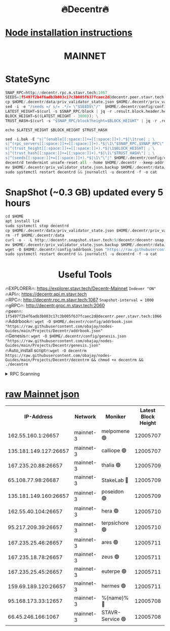 <h1 align="center"> 🔥Decentr🔥</h1>

[Node installation instructions](https://github.com/obajay/nodes-Guides/tree/main/Projects/Decentr)
=
<h1 align="center"> MAINNET</h1>

# StateSync
```python
SNAP_RPC=http://decentr.rpc.m.stavr.tech:1067
SEEDS=1f5497f2b4f6adb3b803c17c3b005f637fcaec2d@decentr.peer.stavr.tech:1066
cp $HOME/.decentr/data/priv_validator_state.json $HOME/.decentr/priv_validator_state.json.backup
sed -i -e "/seeds =/ s/= .*/= \"$SEEDS\"/"  $HOME/.decentr/config/config.toml
LATEST_HEIGHT=$(curl -s $SNAP_RPC/block | jq -r .result.block.header.height); \
BLOCK_HEIGHT=$((LATEST_HEIGHT - 1000)); \
TRUST_HASH=$(curl -s "$SNAP_RPC/block?height=$BLOCK_HEIGHT" | jq -r .result.block_id.hash)

echo $LATEST_HEIGHT $BLOCK_HEIGHT $TRUST_HASH

sed -i.bak -E "s|^(enable[[:space:]]+=[[:space:]]+).*$|\1true| ; \
s|^(rpc_servers[[:space:]]+=[[:space:]]+).*$|\1\"$SNAP_RPC,$SNAP_RPC\"| ; \
s|^(trust_height[[:space:]]+=[[:space:]]+).*$|\1$BLOCK_HEIGHT| ; \
s|^(trust_hash[[:space:]]+=[[:space:]]+).*$|\1\"$TRUST_HASH\"| ; \
s|^(seeds[[:space:]]+=[[:space:]]+).*$|\1\"\"|" $HOME/.decentr/config/config.toml
decentrd tendermint unsafe-reset-all --home $HOME/.decentr --keep-addr-book
mv $HOME/.decentr/priv_validator_state.json.backup $HOME/.decentr/data/priv_validator_state.json
sudo systemctl restart decentrd && journalctl -u decentrd -f -o cat
```
# SnapShot (~0.3 GB) updated every 5 hours
```python
cd $HOME
apt install lz4
sudo systemctl stop decentrd
cp $HOME/.decentr/data/priv_validator_state.json $HOME/.decentr/priv_validator_state.json.backup
rm -rf $HOME/.decentr/data
curl -o - -L http://decentr.snapshot.stavr.tech:9/decentr/decentr-snap.tar.lz4 | lz4 -c -d - | tar -x -C $HOME/.decentr --strip-components 2
mv $HOME/.decentr/priv_validator_state.json.backup $HOME/.decentr/data/priv_validator_state.json
wget -O $HOME/.decentr/config/addrbook.json "https://raw.githubusercontent.com/obajay/nodes-Guides/main/Projects/Decentr/addrbook.json"
sudo systemctl restart decentrd && journalctl -u decentrd -f -o cat
```

 <h1 align="center"> Useful Tools</h1>

🔥EXPLORER🔥:     https://explorer.stavr.tech/Decentr-Mainnet        `Indexer "ON"` \
🔥API🔥:          https://decentr.api.m.stavr.tech \
🔥RPC🔥:          http://decentr.rpc.m.stavr.tech:1067              `Snapshot-interval = 1000` \
🔥gRPC🔥:         http://decentr.grpc.m.stavr.tech:2060 \
🔥peer🔥:         `1f5497f2b4f6adb3b803c17c3b005f637fcaec2d@decentr.peer.stavr.tech:1066` \
🔥Addrbook🔥:  `wget -O $HOME/.decentr/config/addrbook.json "https://raw.githubusercontent.com/obajay/nodes-Guides/main/Projects/Decentr/addrbook.json"` \
🔥Genesis🔥:  `wget -O $HOME/.decentr/config/genesis.json "https://raw.githubusercontent.com/obajay/nodes-Guides/main/Projects/Decentr/genesis.json"` \
🔥Auto_install script🔥:`wget -O decentrm https://raw.githubusercontent.com/obajay/nodes-Guides/main/Projects/Decentr/decentrm && chmod +x decentrm && ./decentrm`

<details>
<summary>RPC Scanning</summary>

<h2 align="center"> We scan nodes in real time every 4 hours. And we provide the final result of RPC endpoints.
We cannot influence the operation of these nodes in any way. </h2>


```python
If Voting Power is higher than 0 --> then the Node is a validator of the network and may be subject to attack and be a potential threat to the chain.
```
```python
We marked such validators with a red symbol
```

</details>

[raw Mainnet json](https://rpc-check.decentrm.stavr.tech/decentrm/rpc-decentrm-result.json)
=



<table><tr><th>IP-Address</th><th>Network</th><th>Moniker</th><th>Latest Block Height</th><th>Earliest Block Height</th><th>Catching Up</th><th>Tx Index</th><th>Voting Power</th><th>Scan Time</th></tr><tr><td>162.55.160.1:26657</td><td>mainnet-3</td><td>melpomene 🟢</td><td>12005707</td><td>1688950</td><td>False</td><td>on</td><td>0</td><td>2023-12-17T10:18:24.911708179UTC</td></tr><tr><td>135.181.149.127:26657</td><td>mainnet-3</td><td>calliope 🟢</td><td>12005707</td><td>1688950</td><td>False</td><td>on</td><td>0</td><td>2023-12-17T10:18:25.277421994UTC</td></tr><tr><td>167.235.20.88:26657</td><td>mainnet-3</td><td>thalia 🟢</td><td>12005709</td><td>1688950</td><td>False</td><td>on</td><td>0</td><td>2023-12-17T10:18:32.995541527UTC</td></tr><tr><td>65.108.77.98:26687</td><td>mainnet-3</td><td>StakeLab 🔴</td><td>12005709</td><td>1688950</td><td>False</td><td>on</td><td>5280989</td><td>2023-12-17T10:18:33.366629070UTC</td></tr><tr><td>135.181.149.160:26657</td><td>mainnet-3</td><td>poseidon 🟢</td><td>12005709</td><td>1688950</td><td>False</td><td>on</td><td>0</td><td>2023-12-17T10:18:36.084634038UTC</td></tr><tr><td>162.55.40.104:26657</td><td>mainnet-3</td><td>hera 🟢</td><td>12005710</td><td>1688950</td><td>False</td><td>on</td><td>0</td><td>2023-12-17T10:18:38.405157499UTC</td></tr><tr><td>95.217.209.39:26657</td><td>mainnet-3</td><td>terpsichore 🟢</td><td>12005710</td><td>1688950</td><td>False</td><td>on</td><td>0</td><td>2023-12-17T10:18:40.844896367UTC</td></tr><tr><td>167.235.25.46:26657</td><td>mainnet-3</td><td>ares 🟢</td><td>12005711</td><td>1688950</td><td>False</td><td>on</td><td>0</td><td>2023-12-17T10:18:45.314233294UTC</td></tr><tr><td>167.235.18.78:26657</td><td>mainnet-3</td><td>zeus 🟢</td><td>12005711</td><td>1688950</td><td>False</td><td>on</td><td>0</td><td>2023-12-17T10:18:45.535215789UTC</td></tr><tr><td>167.235.25.45:26657</td><td>mainnet-3</td><td>euterpe 🟢</td><td>12005711</td><td>1688950</td><td>False</td><td>on</td><td>0</td><td>2023-12-17T10:18:47.929233970UTC</td></tr><tr><td>159.69.189.120:26657</td><td>mainnet-3</td><td>hermes 🟢</td><td>12005711</td><td>1688950</td><td>False</td><td>on</td><td>0</td><td>2023-12-17T10:18:48.223267111UTC</td></tr><tr><td>95.168.173.33:12657</td><td>mainnet-3</td><td>%{name}% 🔴</td><td>12005708</td><td>8964001</td><td>False</td><td>on</td><td>4162001</td><td>2023-12-17T10:18:26.585991948UTC</td></tr><tr><td>66.45.246.166:1067</td><td>mainnet-3</td><td>STAVR-Service 🟢</td><td>12005708</td><td>12004001</td><td>False</td><td>on</td><td>0</td><td>2023-12-17T10:18:25.958017435UTC</td></tr></table>